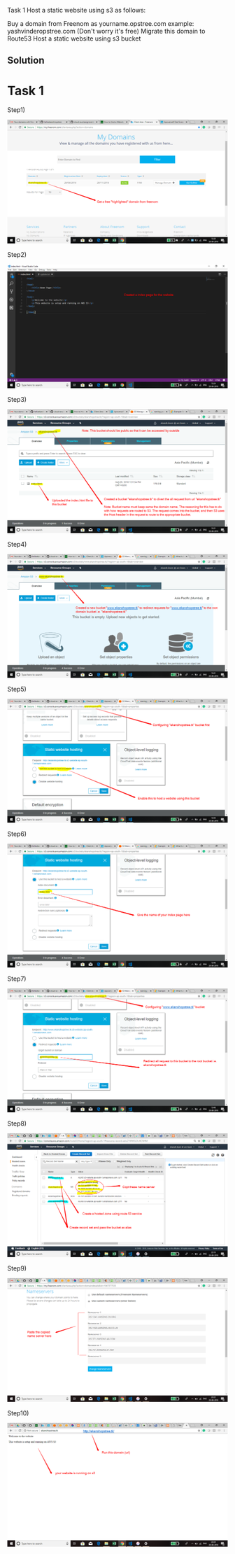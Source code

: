 Task 1
Host a static website using s3 as follows:

Buy a domain from Freenom as yourname.opstree.com
 example: yashvinderopstree.com (Don't worry it's free)
Migrate this domain to Route53
Host a static website using s3 bucket

## Solution

# Task 1

Step1)

![alt text](https://github.com/helloekansh/opstree/blob/master/Media/Day%206/1.png)

Step2)

![alt text](https://github.com/helloekansh/opstree/blob/master/Media/Day%206/2.png)

Step3)

![alt text](https://github.com/helloekansh/opstree/blob/master/Media/Day%206/3.png)

Step4)

![alt text](https://github.com/helloekansh/opstree/blob/master/Media/Day%206/4.png)

Step5)

![alt text](https://github.com/helloekansh/opstree/blob/master/Media/Day%206/5.png)

Step6)

![alt text](https://github.com/helloekansh/opstree/blob/master/Media/Day%206/6.png)

Step7)

![alt text](https://github.com/helloekansh/opstree/blob/master/Media/Day%206/7.png)

Step8)

![alt text](https://github.com/helloekansh/opstree/blob/master/Media/Day%206/8.png)

Step9)

![alt text](https://github.com/helloekansh/opstree/blob/master/Media/Day%206/9.png)

Step10)

![alt text](https://github.com/helloekansh/opstree/blob/master/Media/Day%206/10.png)
